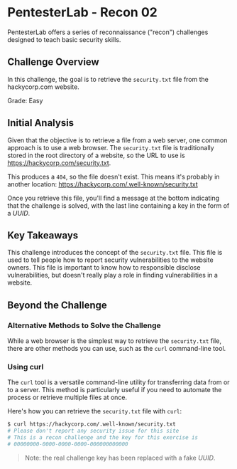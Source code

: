 # PentesterLab - Recon 02

PentesterLab offers a series of reconnaissance ("recon") challenges designed to
teach basic security skills.

## Challenge Overview

In this challenge, the goal is to retrieve the `security.txt` file from the
hackycorp.com website.

Grade: Easy

## Initial Analysis

Given that the objective is to retrieve a file from a web server, one common
approach is to use a web browser. The `security.txt` file is traditionally
stored in the root directory of a website, so the URL to use is
https://hackycorp.com/security.txt.

This produces a `404`, so the file doesn't exist. This means it's probably in
another location: https://hackycorp.com/.well-known/security.txt

Once you retrieve this file, you'll find a message at the bottom indicating that
the challenge is solved, with the last line containing a key in the form of a
_UUID_.

## Key Takeaways

This challenge introduces the concept of the `security.txt` file. This file is
used to tell people how to report security vulnerabilities to the website
owners. This file is important to know how to responsible disclose
vulnerabilities, but doesn't really play a role in finding vulnerabilities in a
website.

## Beyond the Challenge

### Alternative Methods to Solve the Challenge

While a web browser is the simplest way to retrieve the `security.txt` file,
there are other methods you can use, such as the `curl` command-line tool.

### Using curl

The `curl` tool is a versatile command-line utility for transferring data from
or to a server. This method is particularly useful if you need to automate the
process or retrieve multiple files at once.

Here's how you can retrieve the `security.txt` file with `curl`:

```sh
$ curl https://hackycorp.com/.well-known/security.txt
# Please don't report any security issue for this site
# This is a recon challenge and the key for this exercise is
# 00000000-0000-0000-0000-000000000000
```

> Note: the real challenge key has been replaced with a fake _UUID_.

